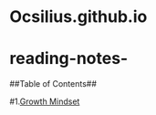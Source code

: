 # Ocsilius.github.io

# reading-notes-

##Table of Contents##

#1.[Growth Mindset](https://ocsilius.github.io/)
